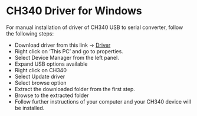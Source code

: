 # CH340 Driver for Windows

For manual installation of driver of CH340 USB to serial converter, follow the following steps:

- Download driver from this link -> [Driver](CH341SER.zip)
- Right click on ‘This PC’ and go to properties.
- Select Device Manager from the left panel.
- Expand USB options available
- Right click on CH340
- Select Update driver
- Select browse option
- Extract the downloaded folder from the first step.
- Browse to the extracted folder
- Follow further instructions of your computer and your CH340 device will be installed.